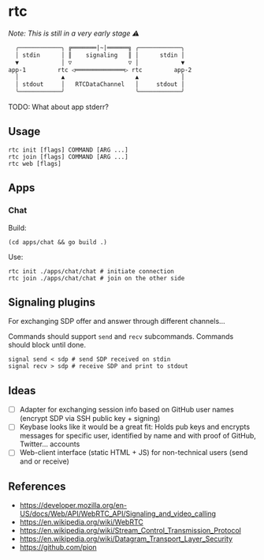 # rtc

*Note: This is still in a very early stage ⚠️*

```txt
  ╭────────────╮ ╔═══════|~|══════╗ ╭────────────╮
  │ stdin      │ ║    signaling   ║ │      stdin │
  ▼            │ ▽                ▽ │            ▼
app-1         rtc ◁══════════════▷ rtc         app-2
  │            ▲                    ▲            │
  │ stdout     │   RTCDataChannel   │     stdout │
  ╰────────────╯                    ╰────────────╯
```

TODO: What about app stderr?

## Usage

```shell
rtc init [flags] COMMAND [ARG ...]
rtc join [flags] COMMAND [ARG ...]
rtc web [flags]
```

## Apps

### Chat

Build:

```shell
(cd apps/chat && go build .)
```

Use:

```shell
rtc init ./apps/chat/chat # initiate connection
rtc join ./apps/chat/chat # join on the other side
```

## Signaling plugins

For exchanging SDP offer and answer through different channels…

Commands should support `send` and `recv` subcommands.
Commands should block until done.

```shell
signal send < sdp # send SDP received on stdin
signal recv > sdp # receive SDP and print to stdout
```

## Ideas

- [ ] Adapter for exchanging session info based on GitHub user names (encrypt SDP via SSH public key + signing)
- [ ] Keybase looks like it would be a great fit: Holds pub keys and encrypts messages for specific user, identified by name and with proof of GitHub, Twitter… accounts
- [ ] Web-client interface (static HTML + JS) for non-technical users (send and or receive)

## References

- https://developer.mozilla.org/en-US/docs/Web/API/WebRTC_API/Signaling_and_video_calling
- https://en.wikipedia.org/wiki/WebRTC
- https://en.wikipedia.org/wiki/Stream_Control_Transmission_Protocol
- https://en.wikipedia.org/wiki/Datagram_Transport_Layer_Security
- https://github.com/pion
